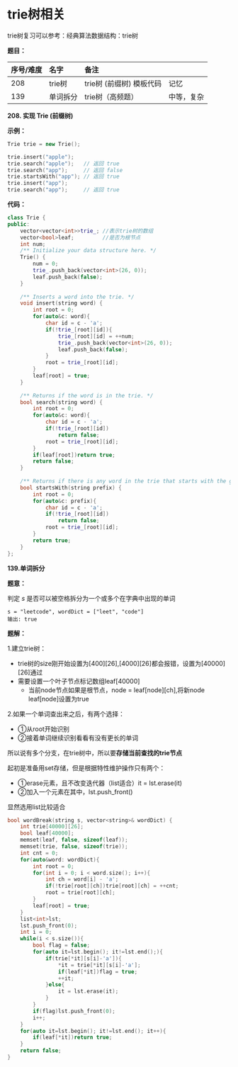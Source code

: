 # trie树相关

trie树复习可以参考：经典算法数据结构：trie树

**题目：**

| 序号/难度 | 名字 | 备注 |  |
| :--- | :--- | :--- | :--- |
| 208 | trie树 | trie树 \(前缀树\) 模板代码 | 记忆 |
| 139 | 单词拆分 | trie树（高频题） | 中等，复杂 |

**208. 实现 Trie \(前缀树\)**

**示例：**

```cpp
Trie trie = new Trie();

trie.insert("apple");
trie.search("apple");   // 返回 true
trie.search("app");     // 返回 false
trie.startsWith("app"); // 返回 true
trie.insert("app");   
trie.search("app");     // 返回 true
```

**代码：**

```cpp
class Trie {
public:
    vector<vector<int>>trie_; //表示trie树的数组
    vector<bool>leaf;         //是否为根节点
    int num;
    /** Initialize your data structure here. */
    Trie() {
        num = 0;
        trie_.push_back(vector<int>(26, 0));
        leaf.push_back(false);
    }
    
    /** Inserts a word into the trie. */
    void insert(string word) {
        int root = 0;
        for(auto&c: word){
            char id = c - 'a';
            if(!trie_[root][id]){
                trie_[root][id] = ++num;
                trie_.push_back(vector<int>(26, 0));
                leaf.push_back(false);
            }
            root = trie_[root][id];
        }
        leaf[root] = true;
    }
    
    /** Returns if the word is in the trie. */
    bool search(string word) {
        int root = 0;
        for(auto&c: word){
            char id = c - 'a';
            if(!trie_[root][id])
                return false;
            root = trie_[root][id];
        }
        if(leaf[root])return true;
        return false;
    }
    
    /** Returns if there is any word in the trie that starts with the given prefix. */
    bool startsWith(string prefix) {
        int root = 0;
        for(auto&c: prefix){
            char id = c - 'a';
            if(!trie_[root][id])
                return false;
            root = trie_[root][id];
        }
        return true;
    }
};
```

**139.单词拆分**

**题意：**

 判定 _s_ 是否可以被空格拆分为一个或多个在字典中出现的单词

```text
s = "leetcode", wordDict = ["leet", "code"]
输出: true
```

**题解：**

1.建立trie树：

* trie树的size刚开始设置为\[400\]\[26\],\[4000\]\[26\]都会报错，设置为\[40000\]\[26\]通过
* 需要设置一个叶子节点标记数组leaf\[40000\]
  * 当前node节点如果是根节点，node = leaf\[node\]\[ch\],将新node leaf\[node\]设置为true

2.如果一个单词查出来之后，有两个选择：

* ①从root开始识别
* ②接着单词继续识别看看有没有更长的单词

所以说有多个分支，在trie树中，所以要**存储当前查找的trie节点**

起初是准备用set存储，但是根据特性维护操作只有两个：

* ①erase元素，且不改变迭代器（list适合）it = lst.erase\(it\)
* ②加入一个元素在其中，lst.push\_front\(\)

显然选用list比较适合

```cpp
bool wordBreak(string s, vector<string>& wordDict) {
    int trie[40000][26];
    bool leaf[40000];
    memset(leaf, false, sizeof(leaf));
    memset(trie, false, sizeof(trie));
    int cnt = 0;
    for(auto&word: wordDict){
        int root = 0;
        for(int i = 0; i < word.size(); i++){
            int ch = word[i] - 'a';
            if(!trie[root][ch])trie[root][ch] = ++cnt;
            root = trie[root][ch];
        }
        leaf[root] = true;
    }
    list<int>lst;
    lst.push_front(0);
    int i = 0;
    while(i < s.size()){
        bool flag = false;
        for(auto it=lst.begin(); it!=lst.end();){
            if(trie[*it][s[i]-'a']){
                *it = trie[*it][s[i]-'a'];
                if(leaf[*it])flag = true;
                ++it;
            }else{
                it = lst.erase(it);
            }
        }
        if(flag)lst.push_front(0);
        i++;
    }
    for(auto it=lst.begin(); it!=lst.end(); it++){
        if(leaf[*it])return true;
    }
    return false;
}
```

